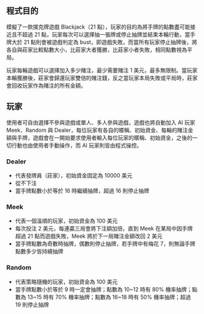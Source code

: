 ## 程式目的
模擬了一款撲克牌遊戲 Blackjack（21 點），玩家的目的為將手牌的點數盡可能接近且不超過 21 點，玩家每次可以選擇抽一張牌或停止抽牌並結束本輪行動，當手牌大於 21 點則會被遊戲判定為 bust，即遊戲失敗，而當所有玩家停止抽牌後，將各自與莊家比較點數大小，比莊家大者獲勝，比莊家小者失敗，相同點數視為平局。

玩家每輪遊戲可以選擇加入多少賭注，最少需要賭注 1 美元，最多無限制。當玩家本輪獲勝後，莊家會歸還玩家雙倍的賭注錢，反之當玩家本局失敗或平局時，莊家會回收玩家作為賭注的所有金額。

## 玩家
使用者可自由選擇不參與遊戲或單人、多人參與遊戲，遊戲也將自動加入 AI 玩家 Meek、Random 與 Dealer，每位玩家有各自的暱稱、初始資金、每輪的賭注金額與手牌，遊戲會在一開始要求使用者輸入每位玩家的暱稱、初始資金，之後的一切行動也由使用者手動操作，而 AI 玩家則皆由程式操控。

### Dealer
* 代表發牌員（莊家），初始資金固定為 10000 美元
* 從不下注
* 當手牌點數小於等於 16 時繼續抽牌，超過 16 則停止抽牌

### Meek
* 代表一個溫順的玩家，初始資金為 100 美元
* 每次投注 2 美元，每連贏三局會將下注額加倍，直到 Meek 在某局中因手牌超過 21 點而遊戲失敗，Meek 將於下一局賭注金額改回 2 美元
* 當手牌點數為奇數時抽牌，偶數則停止抽牌，若手牌中有梅花 7，則無論手牌點數多少皆持續抽牌

### Random
* 代表策略隨機的玩家，初始資金為 100 美元
* 當手牌點數小於等於 9 時一定會抽牌；點數為 10\~12 時有 80% 機率抽牌；點數為 13\~15 時有 70% 機率抽牌；點數為 16\~18 時有 50% 機率抽牌；超過 19 則停止抽牌

<!-- ## 展示結果 -->
